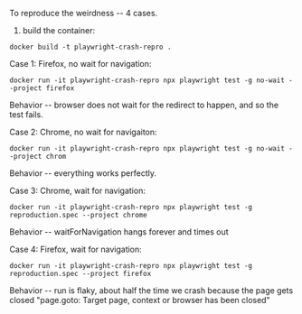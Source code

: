 To reproduce the weirdness -- 4 cases.

1. build the container: 
```
docker build -t playwright-crash-repro .        
```


Case 1: Firefox, no wait for navigation: 
```
docker run -it playwright-crash-repro npx playwright test -g no-wait --project firefox
```
Behavior -- browser does not wait for the redirect to happen, and so the test fails.

Case 2: Chrome, no wait for navigaiton: 

```
docker run -it playwright-crash-repro npx playwright test -g no-wait --project chrom
```
Behavior -- everything works perfectly.

Case 3: Chrome, wait for navigation: 
```
docker run -it playwright-crash-repro npx playwright test -g reproduction.spec --project chrome
```
Behavior -- waitForNavigation hangs forever and times out

Case 4: Firefox, wait for navigation: 

```
docker run -it playwright-crash-repro npx playwright test -g reproduction.spec --project firefox
```
Behavior -- run is flaky, about half the time we crash because the page gets closed "page.goto: Target page, context or browser has been closed"
